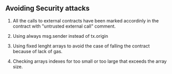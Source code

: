
Avoiding Security attacks
--------------------------

 
1.   All the calls to external contracts have been marked accordinly in the contract with
   "untrusted external call" comment.

2. Using always msg.sender instead of tx.origin

3. Using fixed lenght arrays to avoid the case of falling the contract because of lack of gas.

4. Checking arrays indexes for too small or too large that exceeds the array size. 


  
